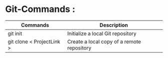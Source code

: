 
# Git-Commands :

Commands  | Description
------------- | -------------
git init  | Initialize a local Git repository
git clone   < ProjectLink >	  | Create a local copy of a remote repository
